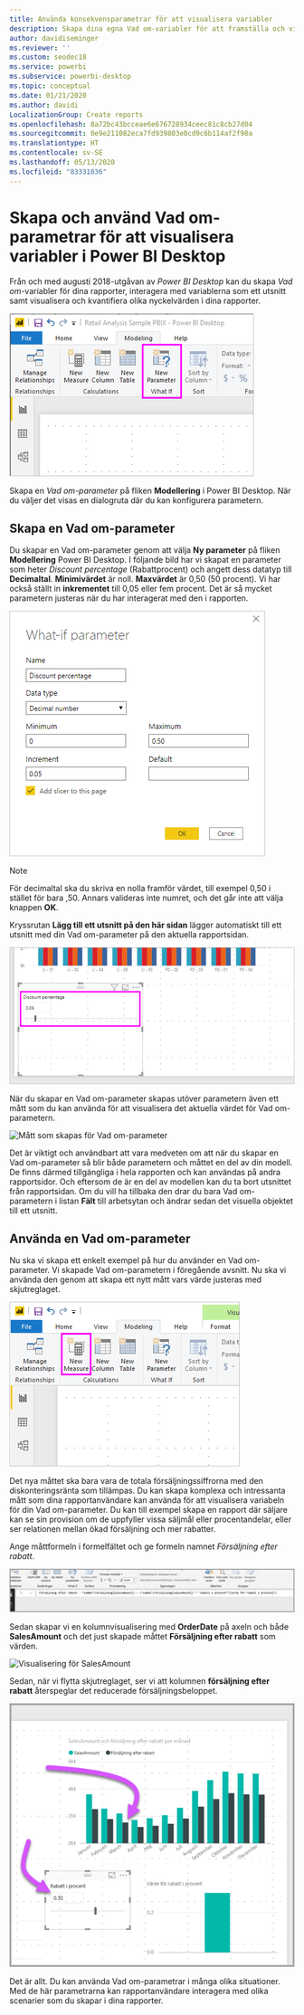 ```yaml
---
title: Använda konsekvensparametrar för att visualisera variabler
description: Skapa dina egna Vad om-variabler för att framställa och visualisera variabler i Power BI-rapporter
author: davidiseminger
ms.reviewer: ''
ms.custom: seodec18
ms.service: powerbi
ms.subservice: powerbi-desktop
ms.topic: conceptual
ms.date: 01/21/2020
ms.author: davidi
LocalizationGroup: Create reports
ms.openlocfilehash: 8a72bc43bcceae6e676728934ceec81c8cb27d04
ms.sourcegitcommit: 0e9e211082eca7fd939803e0cd9c6b114af2f90a
ms.translationtype: HT
ms.contentlocale: sv-SE
ms.lasthandoff: 05/13/2020
ms.locfileid: "83331036"
---
```

# <a name="create-and-use-what-if-parameters-to-visualize-variables-in-power-bi-desktop"></a>Skapa och använd Vad om-parametrar för att visualisera variabler i Power BI Desktop

Från och med augusti 2018-utgåvan av *Power BI Desktop* kan du skapa *Vad om*-variabler för dina rapporter, interagera med variablerna som ett utsnitt samt visualisera och kvantifiera olika nyckelvärden i dina rapporter.

![Alternativet Ny parameter](media/desktop-what-if/what-if_01.png)

Skapa en *Vad om-parameter* på fliken **Modellering** i Power BI Desktop. När du väljer det visas en dialogruta där du kan konfigurera parametern.

## <a name="creating-a-what-if-parameter"></a>Skapa en Vad om-parameter

Du skapar en Vad om-parameter genom att välja **Ny parameter** på fliken **Modellering** Power BI Desktop. I följande bild har vi skapat en parameter som heter *Discount percentage* (Rabattprocent) och angett dess datatyp till **Decimaltal**. **Minimivärdet** är noll. **Maxvärdet** är 0,50 (50 procent). Vi har också ställt in **inkrementet** till 0,05 eller fem procent. Det är så mycket parametern justeras när du har interagerat med den i rapporten.

![Värden för Vad om-parameter](media/desktop-what-if/what-if_02.png)

> [!NOTE]
> För decimaltal ska du skriva en nolla framför värdet, till exempel 0,50 i stället för bara ,50. Annars valideras inte numret, och det går inte att välja knappen **OK**.
> 
> 

Kryssrutan **Lägg till ett utsnitt på den här sidan** lägger automatiskt till ett utsnitt med din Vad om-parameter på den aktuella rapportsidan.

![Nytt utsnitt på den aktuella rapportsidan](media/desktop-what-if/what-if_03.png)

När du skapar en Vad om-parameter skapas utöver parametern även ett mått som du kan använda för att visualisera det aktuella värdet för Vad om-parametern.

![Mått som skapas för Vad om-parameter](media/desktop-what-if/what-if_04.png)

Det är viktigt och användbart att vara medveten om att när du skapar en Vad om-parameter så blir både parametern och måttet en del av din modell. De finns därmed tillgängliga i hela rapporten och kan användas på andra rapportsidor. Och eftersom de är en del av modellen kan du ta bort utsnittet från rapportsidan. Om du vill ha tillbaka den drar du bara Vad om-parametern i listan **Fält** till arbetsytan och ändrar sedan det visuella objektet till ett utsnitt.

## <a name="using-a-what-if-parameter"></a>Använda en Vad om-parameter

Nu ska vi skapa ett enkelt exempel på hur du använder en Vad om-parameter. Vi skapade Vad om-parametern i föregående avsnitt. Nu ska vi använda den genom att skapa ett nytt mått vars värde justeras med skjutreglaget.

![Lägga till ett nytt mått som ska användas med parametern](media/desktop-what-if/what-if_05.png)

Det nya måttet ska bara vara de totala försäljningssiffrorna med den diskonteringsränta som tillämpas. Du kan skapa komplexa och intressanta mått som dina rapportanvändare kan använda för att visualisera variabeln för din Vad om-parameter. Du kan till exempel skapa en rapport där säljare kan se sin provision om de uppfyller vissa säljmål eller procentandelar, eller ser relationen mellan ökad försäljning och mer rabatter.

Ange måttformeln i formelfältet och ge formeln namnet *Försäljning efter rabatt*.

![Definition av Försäljning efter rabatt](media/desktop-what-if/what-if_06.png)

Sedan skapar vi en kolumnvisualisering med **OrderDate** på axeln och både **SalesAmount** och det just skapade måttet **Försäljning efter rabatt** som värden.

![Visualisering för SalesAmount](media/desktop-what-if/what-if_07.png)

Sedan, när vi flytta skjutreglaget, ser vi att kolumnen **försäljning efter rabatt** återspeglar det reducerade försäljningsbeloppet.

![Skjutreglaget interagerar med det visuella objektet](media/desktop-what-if/what-if_08.png)

Det är allt. Du kan använda Vad om-parametrar i många olika situationer. Med de här parametrarna kan rapportanvändare interagera med olika scenarier som du skapar i dina rapporter.
